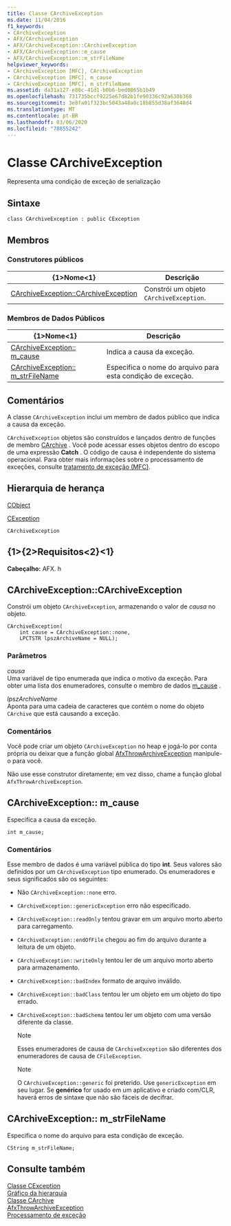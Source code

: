 ```yaml
---
title: Classe CArchiveException
ms.date: 11/04/2016
f1_keywords:
- CArchiveException
- AFX/CArchiveException
- AFX/CArchiveException::CArchiveException
- AFX/CArchiveException::m_cause
- AFX/CArchiveException::m_strFileName
helpviewer_keywords:
- CArchiveException [MFC], CArchiveException
- CArchiveException [MFC], m_cause
- CArchiveException [MFC], m_strFileName
ms.assetid: da31a127-e86c-41d1-b0b6-bed0865b1b49
ms.openlocfilehash: 731735bccf9225e67d82b1fe90336c92a630b368
ms.sourcegitcommit: 3e8fa01f323bc5043a48a0c18b855d38af3648d4
ms.translationtype: MT
ms.contentlocale: pt-BR
ms.lasthandoff: 03/06/2020
ms.locfileid: "78855242"
---
```

# <a name="carchiveexception-class"></a>Classe CArchiveException

Representa uma condição de exceção de serialização

## <a name="syntax"></a>Sintaxe

```
class CArchiveException : public CException
```

## <a name="members"></a>Membros

### <a name="public-constructors"></a>Construtores públicos

|{1&gt;Nome&lt;1}|Descrição|
|----------|-----------------|
|[CArchiveException::CArchiveException](#carchiveexception)|Constrói um objeto `CArchiveException`.|

### <a name="public-data-members"></a>Membros de Dados Públicos

|{1&gt;Nome&lt;1}|Descrição|
|----------|-----------------|
|[CArchiveException:: m_cause](#m_cause)|Indica a causa da exceção.|
|[CArchiveException:: m_strFileName](#m_strfilename)|Especifica o nome do arquivo para esta condição de exceção.|

## <a name="remarks"></a>Comentários

A classe `CArchiveException` inclui um membro de dados público que indica a causa da exceção.

`CArchiveException` objetos são construídos e lançados dentro de funções de membro [CArchive](../../mfc/reference/carchive-class.md) . Você pode acessar esses objetos dentro do escopo de uma expressão **Catch** . O código de causa é independente do sistema operacional. Para obter mais informações sobre o processamento de exceções, consulte [tratamento de exceção (MFC)](../../mfc/exception-handling-in-mfc.md).

## <a name="inheritance-hierarchy"></a>Hierarquia de herança

[CObject](../../mfc/reference/cobject-class.md)

[CException](../../mfc/reference/cexception-class.md)

`CArchiveException`

## <a name="requirements"></a>{1&gt;{2&gt;Requisitos&lt;2}&lt;1}

**Cabeçalho:** AFX. h

##  <a name="carchiveexception"></a>CArchiveException::CArchiveException

Constrói um objeto `CArchiveException`, armazenando o valor de *causa* no objeto.

```
CArchiveException(
    int cause = CArchiveException::none,
    LPCTSTR lpszArchiveName = NULL);
```

### <a name="parameters"></a>Parâmetros

*causa*<br/>
Uma variável de tipo enumerada que indica o motivo da exceção. Para obter uma lista dos enumeradores, consulte o membro de dados [m_cause](#m_cause) .

*lpszArchiveName*<br/>
Aponta para uma cadeia de caracteres que contém o nome do objeto `CArchive` que está causando a exceção.

### <a name="remarks"></a>Comentários

Você pode criar um objeto `CArchiveException` no heap e jogá-lo por conta própria ou deixar que a função global [AfxThrowArchiveException](../../mfc/reference/exception-processing.md#afxthrowarchiveexception) manipule-o para você.

Não use esse construtor diretamente; em vez disso, chame a função global `AfxThrowArchiveException`.

##  <a name="m_cause"></a>CArchiveException:: m_cause

Especifica a causa da exceção.

```
int m_cause;
```

### <a name="remarks"></a>Comentários

Esse membro de dados é uma variável pública do tipo **int**. Seus valores são definidos por um `CArchiveException` tipo enumerado. Os enumeradores e seus significados são os seguintes:

- Não `CArchiveException::none` erro.

- `CArchiveException::genericException` erro não especificado.

- `CArchiveException::readOnly` tentou gravar em um arquivo morto aberto para carregamento.

- `CArchiveException::endOfFile` chegou ao fim do arquivo durante a leitura de um objeto.

- `CArchiveException::writeOnly` tentou ler de um arquivo morto aberto para armazenamento.

- `CArchiveException::badIndex` formato de arquivo inválido.

- `CArchiveException::badClass` tentou ler um objeto em um objeto do tipo errado.

- `CArchiveException::badSchema` tentou ler um objeto com uma versão diferente da classe.

    > [!NOTE]
    >  Esses enumeradores de causa de `CArchiveException` são diferentes dos enumeradores de causa de `CFileException`.

    > [!NOTE]
    > O `CArchiveException::generic` foi preterido. Use `genericException` em seu lugar. Se **genérico** for usado em um aplicativo e criado com/CLR, haverá erros de sintaxe que não são fáceis de decifrar.

##  <a name="m_strfilename"></a>CArchiveException:: m_strFileName

Especifica o nome do arquivo para esta condição de exceção.

```
CString m_strFileName;
```

## <a name="see-also"></a>Consulte também

[Classe CException](../../mfc/reference/cexception-class.md)<br/>
[Gráfico da hierarquia](../../mfc/hierarchy-chart.md)<br/>
[Classe CArchive](../../mfc/reference/carchive-class.md)<br/>
[AfxThrowArchiveException](../../mfc/reference/exception-processing.md#afxthrowarchiveexception)<br/>
[Processamento de exceção](../../mfc/reference/exception-processing.md)
